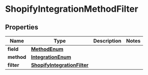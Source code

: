# ShopifyIntegrationMethodFilter

## Properties
Name | Type | Description | Notes
------------ | ------------- | ------------- | -------------
**field** | [**MethodEnum**](MethodEnum.md) |  | 
**method** | [**IntegrationEnum**](IntegrationEnum.md) |  | 
**filter** | [**ShopifyIntegrationFilter**](ShopifyIntegrationFilter.md) |  | 
